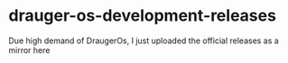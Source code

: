 # drauger-os-development-releases
Due high demand of DraugerOs, I just uploaded the official releases as a mirror here
